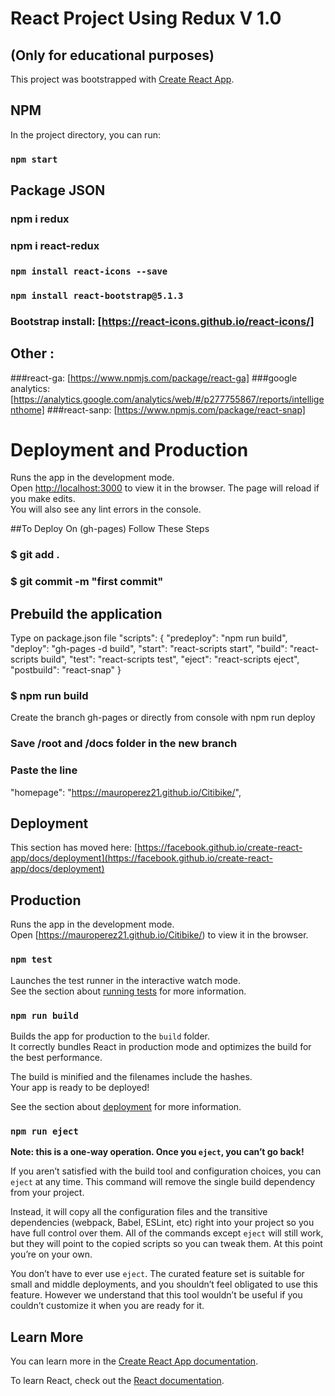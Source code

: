# React Project Using Redux V 1.0 
## (Only for educational purposes)

This project was bootstrapped with [Create React App](https://github.com/facebook/create-react-app).

## NPM

In the project directory, you can run:

### `npm start`

## Package JSON 

### npm i redux
### npm i react-redux
### `npm install react-icons --save`
### `npm install react-bootstrap@5.1.3`
### Bootstrap install: [https://react-icons.github.io/react-icons/]
## Other : 
###react-ga: [https://www.npmjs.com/package/react-ga] 
###google analytics: [https://analytics.google.com/analytics/web/#/p277755867/reports/intelligenthome]
###react-sanp: [https://www.npmjs.com/package/react-snap]

# Deployment and Production

Runs the app in the development mode.\
Open [http://localhost:3000](http://localhost:3000) to view it in the browser.
The page will reload if you make edits.\
You will also see any lint errors in the console.

##To Deploy On (gh-pages) Follow These Steps 

### $ git add .
### $ git commit -m "first commit"
## Prebuild the application

Type on package.json file 
"scripts": {
    "predeploy": "npm run build",
    "deploy": "gh-pages -d build",
    "start": "react-scripts start",
    "build": "react-scripts build",
    "test": "react-scripts test",
    "eject": "react-scripts eject",
    "postbuild": "react-snap"
  }

### $ npm run build
Create the branch gh-pages or directly from console with npm run deploy
### Save /root and /docs folder in the new branch


### Paste the line
"homepage": "https://mauroperez21.github.io/Citibike/",


## Deployment
This section has moved here: [https://facebook.github.io/create-react-app/docs/deployment](https://facebook.github.io/create-react-app/docs/deployment)

## Production

Runs the app in the development mode.\
Open [https://mauroperez21.github.io/Citibike/) to view it in the browser.


### `npm test`

Launches the test runner in the interactive watch mode.\
See the section about [running tests](https://facebook.github.io/create-react-app/docs/running-tests) for more information.

### `npm run build`

Builds the app for production to the `build` folder.\
It correctly bundles React in production mode and optimizes the build for the best performance.

The build is minified and the filenames include the hashes.\
Your app is ready to be deployed!

See the section about [deployment](https://facebook.github.io/create-react-app/docs/deployment) for more information.

### `npm run eject`

**Note: this is a one-way operation. Once you `eject`, you can’t go back!**

If you aren’t satisfied with the build tool and configuration choices, you can `eject` at any time. This command will remove the single build dependency from your project.

Instead, it will copy all the configuration files and the transitive dependencies (webpack, Babel, ESLint, etc) right into your project so you have full control over them. All of the commands except `eject` will still work, but they will point to the copied scripts so you can tweak them. At this point you’re on your own.

You don’t have to ever use `eject`. The curated feature set is suitable for small and middle deployments, and you shouldn’t feel obligated to use this feature. However we understand that this tool wouldn’t be useful if you couldn’t customize it when you are ready for it.

## Learn More

You can learn more in the [Create React App documentation](https://facebook.github.io/create-react-app/docs/getting-started).

To learn React, check out the [React documentation](https://reactjs.org/).

